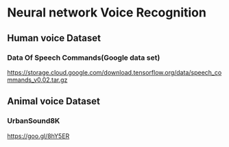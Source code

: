 # Neural network Voice Recognition

## Human voice Dataset
### Data Of Speech Commands(Google data set)
https://storage.cloud.google.com/download.tensorflow.org/data/speech_commands_v0.02.tar.gz

## Animal voice Dataset
### UrbanSound8K
https://goo.gl/8hY5ER
